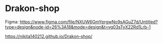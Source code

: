 
# Drakon-shop

Figma: https://www.figma.com/file/NXUW6GmYprgwNo9sAGuZ7d/Untitled?type=design&node-id=26%3A18&mode=design&t=vg03sTyX22Rd1Lrb-1

https://nikita140212.github.io/Drakon-shop/
